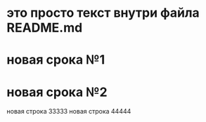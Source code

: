 # это просто текст внутри файла README.md
# новая срока №1
# новая срока №2
новая строка 33333
новая строка 44444
